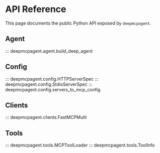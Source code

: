 # API Reference

This page documents the public Python API exposed by `deepmcpagent`.

## Agent

::: deepmcpagent.agent.build_deep_agent

## Config

::: deepmcpagent.config.HTTPServerSpec
::: deepmcpagent.config.StdioServerSpec
::: deepmcpagent.config.servers_to_mcp_config

## Clients

::: deepmcpagent.clients.FastMCPMulti

## Tools

::: deepmcpagent.tools.MCPToolLoader
::: deepmcpagent.tools.ToolInfo
